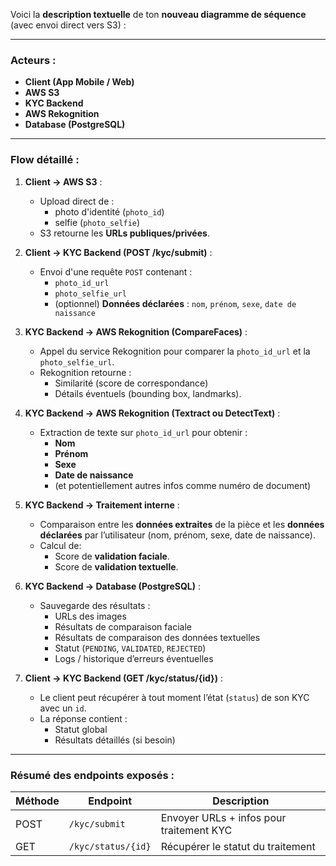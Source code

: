 Voici la **description textuelle** de ton **nouveau diagramme de séquence** (avec envoi direct vers S3) :

---

### Acteurs :
- **Client (App Mobile / Web)**
- **AWS S3**
- **KYC Backend**
- **AWS Rekognition**
- **Database (PostgreSQL)**

---

### Flow détaillé :

1. **Client → AWS S3** :
    - Upload direct de :
        - photo d'identité (`photo_id`)
        - selfie (`photo_selfie`)
    - S3 retourne les **URLs publiques/privées**.

2. **Client → KYC Backend (POST /kyc/submit)** :
    - Envoi d'une requête `POST` contenant :
        - `photo_id_url`
        - `photo_selfie_url`
        - (optionnel) **Données déclarées** : `nom`, `prénom`, `sexe`, `date de naissance`

3. **KYC Backend → AWS Rekognition (CompareFaces)** :
    - Appel du service Rekognition pour comparer la `photo_id_url` et la `photo_selfie_url`.
    - Rekognition retourne :
        - Similarité (score de correspondance)
        - Détails éventuels (bounding box, landmarks).

4. **KYC Backend → AWS Rekognition (Textract ou DetectText)** :
    - Extraction de texte sur `photo_id_url` pour obtenir :
        - **Nom**
        - **Prénom**
        - **Sexe**
        - **Date de naissance**
        - (et potentiellement autres infos comme numéro de document)

5. **KYC Backend → Traitement interne** :
    - Comparaison entre les **données extraites** de la pièce et les **données déclarées** par l’utilisateur (nom, prénom, sexe, date de naissance).
    - Calcul de:
        - Score de **validation faciale**.
        - Score de **validation textuelle**.

6. **KYC Backend → Database (PostgreSQL)** :
    - Sauvegarde des résultats :
        - URLs des images
        - Résultats de comparaison faciale
        - Résultats de comparaison des données textuelles
        - Statut (`PENDING`, `VALIDATED`, `REJECTED`)
        - Logs / historique d’erreurs éventuelles

7. **Client → KYC Backend (GET /kyc/status/{id})** :
    - Le client peut récupérer à tout moment l’état (`status`) de son KYC avec un `id`.
    - La réponse contient :
        - Statut global
        - Résultats détaillés (si besoin)

---

### Résumé des endpoints exposés :

| Méthode | Endpoint               | Description                        |
|--------|-------------------------|------------------------------------|
| POST   | `/kyc/submit`             | Envoyer URLs + infos pour traitement KYC |
| GET    | `/kyc/status/{id}`        | Récupérer le statut du traitement  |


